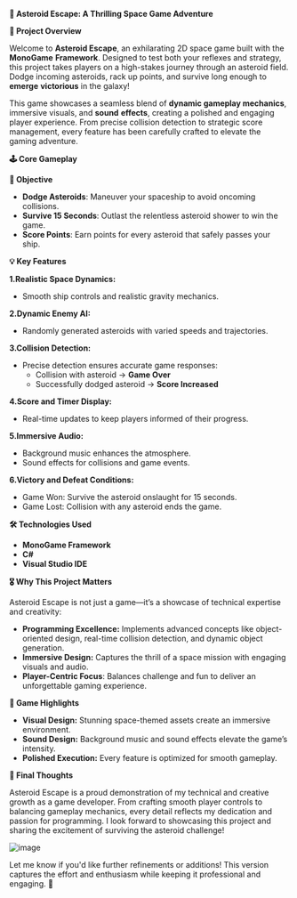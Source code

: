 **🚀 Asteroid Escape: A Thrilling Space Game Adventure**

**🌌 Project Overview**

Welcome to **Asteroid Escape**, an exhilarating 2D space game built with the 
 **MonoGame** **Framework**. Designed to test both your reflexes and strategy, this project takes players on a high-stakes journey through an asteroid field. Dodge incoming asteroids, rack up points, and survive long enough to **emerge** **victorious** in the galaxy!

This game showcases a seamless blend of **dynamic gameplay mechanics**, immersive visuals, and **sound** **effects**, creating a polished and engaging player experience. From precise collision detection to strategic score management, every feature has been carefully crafted to elevate the gaming adventure.

**🕹️ Core Gameplay**

**🎯 Objective**

- **Dodge Asteroids**: Maneuver your spaceship to avoid oncoming collisions.
- **Survive 15 Seconds**: Outlast the relentless asteroid shower to win the game.
- **Score Points**: Earn points for every asteroid that safely passes your ship.

**💡 Key Features**

**1.Realistic Space Dynamics:**

- Smooth ship controls and realistic gravity mechanics.

**2.Dynamic Enemy AI:**

- Randomly generated asteroids with varied speeds and trajectories.

**3.Collision Detection:**

- Precise detection ensures accurate game responses:
  - Collision with asteroid → **Game Over**
  - Successfully dodged asteroid → **Score Increased**

**4.Score and Timer Display:**

- Real-time updates to keep players informed of their progress.

**5.Immersive Audio:**

- Background music enhances the atmosphere.
- Sound effects for collisions and game events.

**6.Victory and Defeat Conditions:**
- Game Won: Survive the asteroid onslaught for 15 seconds.
- Game Lost: Collision with any asteroid ends the game.

**🛠️ Technologies Used**
- **MonoGame Framework**
- **C#**
- **Visual Studio IDE**
  
**🎖️ Why This Project Matters**

Asteroid Escape is not just a game—it’s a showcase of technical expertise and creativity:

- **Programming Excellence:** Implements advanced concepts like object-oriented design, real-time collision detection, and dynamic object generation.
- **Immersive Design:** Captures the thrill of a space mission with engaging visuals and audio.
- **Player-Centric Focus**: Balances challenge and fun to deliver an unforgettable gaming experience.

**🎨 Game Highlights**

- **Visual Design:** Stunning space-themed assets create an immersive environment.
- **Sound Design:** Background music and sound effects elevate the game’s intensity.
- **Polished Execution:** Every feature is optimized for smooth gameplay.

**🌟 Final Thoughts**

Asteroid Escape is a proud demonstration of my technical and creative growth as a game developer. From crafting smooth player controls to balancing gameplay mechanics, every detail reflects my dedication and passion for programming. I look forward to showcasing this project and sharing the excitement of surviving the asteroid challenge!

![image](https://github.com/user-attachments/assets/f5042693-155f-4e83-b859-a966fb8b0f7e)


Let me know if you'd like further refinements or additions! This version captures the effort and enthusiasm while keeping it professional and engaging. 🚀
